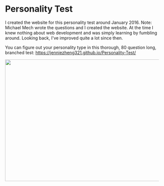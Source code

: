 # Personality Test
I created the website for this personality test around January 2016. Note: Michael Mech wrote the questions and I created the website. At the time I knew nothing about web development and was simply learning by fumbling around. Looking back, I've improved quite a lot since then. 

You can figure out your personality type in this thorough, 80 question long, branched test: https://jenniezheng321.github.io/Personality-Test/

<image src="test.png" align="center" width="600" height="400" />
